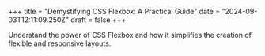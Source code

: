 +++
title = "Demystifying CSS Flexbox: A Practical Guide"
date = "2024-09-03T12:11:09.250Z"
draft = false
+++

  Understand the power of CSS Flexbox and how it simplifies the creation of flexible and responsive layouts.
        